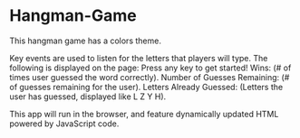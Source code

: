 # Hangman-Game

This hangman game has a colors theme. 

Key events are used to listen for the letters that players will type.
The following is displayed on the page:
Press any key to get started!
Wins: (# of times user guessed the word correctly).
Number of Guesses Remaining: (# of guesses remaining for the user).
Letters Already Guessed: (Letters the user has guessed, displayed like L Z Y H).

This app will run in the browser, and feature dynamically updated HTML powered by JavaScript code.